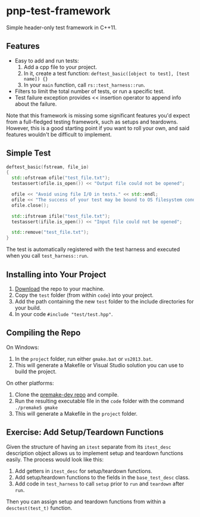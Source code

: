 pnp-test-framework
==================

Simple header-only test framework in C++11.

## Features

* Easy to add and run tests: <br>
  1) Add a cpp file to your project. <br>
  2) In it, create a test function: `deftest_basic([object to test], [test name]) {}` <br>
  3) In your `main` function, call `rs::test_harness::run`. <br>
* Filters to limit the total number of tests, or run a specific test.
* Test failure exception provides << insertion operator to append info about the failure.

Note that this framework is missing some significant features you'd expect from a full-fledged testing framework, such as setups and teardowns. However, this is a good starting point if you want to roll your own, and said features wouldn't be difficult to implement.

## Simple Test

```cpp
deftest_basic(fstream, file_io)
{
  std::ofstream ofile("test_file.txt");
  testassert(ofile.is_open()) << "Output file could not be opened";

  ofile << "Avoid using file I/O in tests." << std::endl;
  ofile << "The success of your test may be bound to OS filesystem conditions." << std::endl;
  ofile.close();

  std::ifstream ifile("test_file.txt");
  testassert(ifile.is_open()) << "Input file could not be opened";

  std::remove("test_file.txt");
}
```

The test is automatically registered with the test harness and executed when you call `test_harness::run`.

## Installing into Your Project

1. [Download](https://github.com/roskittle/pnp-test-framework/archive/master.zip) the repo to your machine.
2. Copy the `test` folder (from within `code`) into your project.
3. Add the path containing the new `test` folder to the include directories for your build.
4. In your code `#include "test/test.hpp"`.

## Compiling the Repo

On Windows: <br>
1. In the `project` folder, run either `gmake.bat` or `vs2013.bat`.<br>
2. This will generate a Makefile or Visual Studio solution you can use to build the project.<br>

On other platforms:<br>
1. Clone the [premake-dev repo](https://bitbucket.org/premake/premake-dev) and compile.<br>
2. Run the resulting executable file in the `code` folder with the command `./premake5 gmake`<br>
3. This will generate a Makefile in the `project` folder.<br>

## Exercise: Add Setup/Teardown Functions

Given the structure of having an `itest` separate from its `itest_desc` description object allows us to implement setup and teardown functions easily. The process would look like this:

1. Add getters in `itest_desc` for setup/teardown functions.
2. Add setup/teardown functions to the fields in the `base_test_desc` class.
3. Add code in `test_harness` to call `setup` prior to `run` and `teardown` after `run`.

Then you can assign setup and teardown functions from within a `desctest(test_t)` function.
